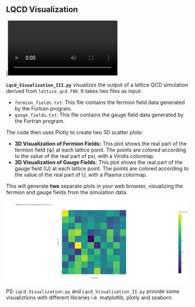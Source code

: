## LQCD Visualization
[![LQCD Evolution Animation](lattice_qcd_evolution_vv.mp4)


**`Lqcd_Visualization_III.py`** visualizes the output of a lattice QCD simulation derived from `lattice_qcd.f90`. It takes two files as input:

* `fermion_fields.txt`: This file contains the fermion field data generated by the Fortran program.
* `gauge_fields.txt`: This file contains the gauge field data generated by the Fortran program.

The code then uses Plotly to create two 3D scatter plots:

* **3D Visualization of Fermion Fields:** This plot shows the real part of the fermion field (ψ) at each lattice point. The points are colored according to the value of the real part of psi, with a Viridis colormap.
* **3D Visualization of Gauge Fields:** This plot shows the real part of the gauge field (U) at each lattice point. The points are colored according to the value of the real part of U, with a Plasma colormap.

This will generate **two** separate plots in your web browser, visualizing the fermion and gauge fields from the simulation data.


![Logo](Heatmap_fermions.png)

PS: `Lqcd_Visualization.py` and `Lqcd_Visualization_II.py` provide some visualiztions with different libraries i.e. matplotlib, plotly and seaborn. 
